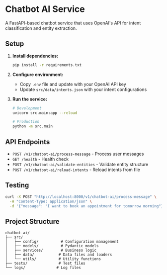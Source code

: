 # Chatbot AI Service

A FastAPI-based chatbot service that uses OpenAI's API for intent classification and entity extraction.

## Setup

1. **Install dependencies:**
   ```bash
   pip install -r requirements.txt
   ```

2. **Configure environment:**
   - Copy `.env` file and update with your OpenAI API key
   - Update `src/data/intents.json` with your intent configurations

3. **Run the service:**
   ```bash
   # Development
   uvicorn src.main:app --reload

   # Production
   python -m src.main
   ```

## API Endpoints

- `POST /v1/chatbot-ai/process-message` - Process user messages
- `GET /health` - Health check
- `POST /v1/chatbot-ai/validate-entities` - Validate entity structure
- `POST /v1/chatbot-ai/reload-intents` - Reload intents from file

## Testing

```bash
curl -X POST "http://localhost:8000/v1/chatbot-ai/process-message" \
  -H "Content-Type: application/json" \
  -d '{"message": "I want to book an appointment for tomorrow morning"}'
```

## Project Structure

```
chatbot-ai/
├── src/
│   ├── config/          # Configuration management
│   ├── models/          # Pydantic models
│   ├── services/        # Business logic
│   ├── data/           # Data files and loaders
│   └── utils/          # Utility functions
├── tests/              # Test files
└── logs/              # Log files
```
